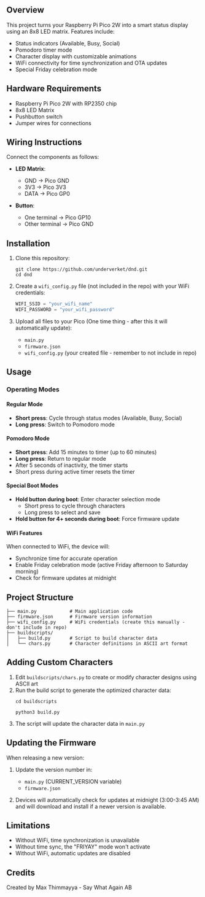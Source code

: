 ## Overview

This project turns your Raspberry Pi Pico 2W into a smart status display using an 8x8 LED matrix. Features include:

- Status indicators (Available, Busy, Social)
- Pomodoro timer mode
- Character display with customizable animations
- WiFi connectivity for time synchronization and OTA updates
- Special Friday celebration mode

## Hardware Requirements

- Raspberry Pi Pico 2W with RP2350 chip
- 8x8 LED Matrix
- Pushbutton switch
- Jumper wires for connections

## Wiring Instructions

Connect the components as follows:

- **LED Matrix**: 
  - GND → Pico GND
  - 3V3 → Pico 3V3
  - DATA → Pico GP0

- **Button**:
  - One terminal → Pico GP10
  - Other terminal → Pico GND

## Installation

1. Clone this repository:
   ```
   git clone https://github.com/underverket/dnd.git
   cd dnd
   ```

2. Create a `wifi_config.py` file (not included in the repo) with your WiFi credentials:
   ```python
   WIFI_SSID = "your_wifi_name"
   WIFI_PASSWORD = "your_wifi_password"
   ```

3. Upload all files to your Pico (One time thing - after this it will automatically update):
   - `main.py`
   - `firmware.json`
   - `wifi_config.py` (your created file - remember to not include in repo)

## Usage

### Operating Modes

#### Regular Mode
- **Short press**: Cycle through status modes (Available, Busy, Social)
- **Long press**: Switch to Pomodoro mode

#### Pomodoro Mode
- **Short press**: Add 15 minutes to timer (up to 60 minutes)
- **Long press**: Return to regular mode
- After 5 seconds of inactivity, the timer starts
- Short press during active timer resets the timer

#### Special Boot Modes
- **Hold button during boot**: Enter character selection mode
  - Short press to cycle through characters
  - Long press to select and save
- **Hold button for 4+ seconds during boot**: Force firmware update

#### WiFi Features
When connected to WiFi, the device will:
- Synchronize time for accurate operation
- Enable Friday celebration mode (active Friday afternoon to Saturday morning)
- Check for firmware updates at midnight

## Project Structure

```
├── main.py            # Main application code
├── firmware.json      # Firmware version information
├── wifi_config.py     # WiFi credentials (create this manually - don't include in repo)
├── buildscripts/
│   ├── build.py       # Script to build character data
│   └── chars.py       # Character definitions in ASCII art format
```

## Adding Custom Characters

1. Edit `buildscripts/chars.py` to create or modify character designs using ASCII art
2. Run the build script to generate the optimized character data:
   ```
   cd buildscripts
   ```
   ```
   python3 build.py
   ```
3. The script will update the character data in `main.py`

## Updating the Firmware

When releasing a new version:

1. Update the version number in:
   - `main.py` (CURRENT_VERSION variable)
   - `firmware.json`

2. Devices will automatically check for updates at midnight (3:00-3:45 AM) and will download and install if a newer version is available.

## Limitations

- Without WiFi, time synchronization is unavailable
- Without time sync, the "FRIYAY" mode won't activate
- Without WiFi, automatic updates are disabled

## Credits

Created by Max Thimmayya - Say What Again AB
